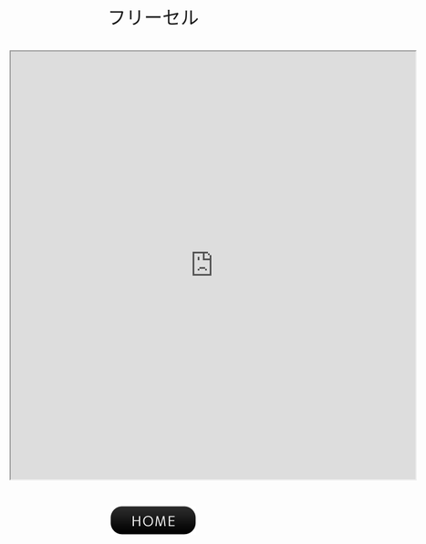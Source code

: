 <center><font face="Arial" size="6">フリーセル<br><br><iframe src="https://yuki-1018.github.io/Freecell-Web/freecell" width="710" height="750"></iframe>
<br><br><a href="javascript:history.back()"><img src="btn01-11.png"></a>
